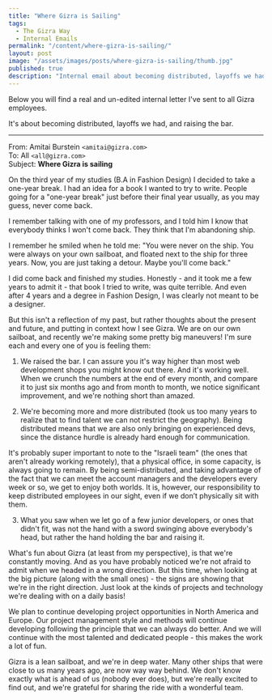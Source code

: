 ```yaml
---
title: "Where Gizra is Sailing"
tags:
  - The Gizra Way
  - Internal Emails
permalink: "/content/where-gizra-is-sailing/"
layout: post
image: "/assets/images/posts/where-gizra-is-sailing/thumb.jpg"
published: true
description: "Internal email about becoming distributed, layoffs we had, and raising the bar."
---
```


Below you will find a real and un-edited internal letter I've sent to all Gizra employees.

It's about becoming distributed, layoffs we had, and raising the bar.

---

From: Amitai Burstein `<amitai@gizra.com>`  
To: All `<all@gizra.com>`  
Subject: __Where Gizra is sailing__

<!-- more -->

On the third year of my studies (B.A in Fashion Design) I decided to take a one-year break. I had an idea for a book I wanted to try to write. People going for a "one-year break" just before their final year usually, as you may guess, never come back.

I remember talking with one of my professors, and I told him I know that everybody thinks I won't come back. They think that I'm abandoning ship.

I remember he smiled when he told me: "You were never on the ship. You were always on your own sailboat, and floated next to the ship for three years. Now, you are just taking a detour. Maybe you'll come back."

I did come back and finished my studies. Honestly - and it took me a few years to admit it - that book I tried to write, was quite terrible. And even after 4 years and a degree in Fashion Design, I was clearly not meant to be a designer.

But this isn't a reflection of my past, but rather thoughts about the present and future, and putting in context how I see Gizra. We are on our own sailboat, and recently we're making some pretty big maneuvers! I'm sure each and every one of you is feeling them:

1) We raised the bar. I can assure you it's way higher than most web development shops you might know out there. And it's working well. When we crunch the numbers at the end of every month, and compare it to just six months ago and from month to month, we notice significant improvement, and we're nothing short than amazed.

2) We're becoming more and more distributed (took us too many years to realize that to find talent we can not restrict the geography). Being distributed means that we are also only bringing on experienced devs, since the distance hurdle is already hard enough for communication.

It's probably super important to note to the "Israeli team" (the ones that aren't already working remotely), that a physical office, in some capacity, is always going to remain. By being semi-distributed, and taking advantage of the fact that we can meet the account managers and the developers every week or so, we get to enjoy both worlds. It is, however, our responsibility to keep distributed employees in our sight, even if we don’t physically sit with them.

3) What you saw when we let go of a few junior developers, or ones that didn't fit, was not the hand with a sword swinging above everybody's head, but rather the hand holding the bar and raising it.

What's fun about Gizra (at least from my perspective), is that we're constantly moving. And as you have probably noticed we're not afraid to admit when we headed in a wrong direction. But this time, when looking at the big picture (along with the small ones) - the signs are showing that we're in the right direction. Just look at the kinds of projects and technology we're dealing with on a daily basis!

We plan to continue developing project opportunities in North America and Europe. Our project management style and methods will continue developing following the principle that we can always do better. And we will continue with the most talented and dedicated people - this makes the work a lot of fun.

Gizra is a lean sailboat, and we're in deep water. Many other ships that were close to us many years ago, are now way way behind. We don't know exactly what is ahead of us (nobody ever does), but we're really excited to find out, and we're grateful for sharing the ride with a wonderful team.
